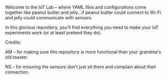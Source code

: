 Welcome to the IoT Lab – where YAML files and configurations come together like peanut butter and jelly...if peanut butter could connect to Wi-Fi and jelly could communicate with sensors.

In this glorious repository, you'll find everything you need to make your IoT experiments work (or at least pretend they do).

Credits:

AM – for making sure this repository is more functional than your grandma's old toaster.


NS – for ensuring the sensors don’t just sit there and complain about their connection.

